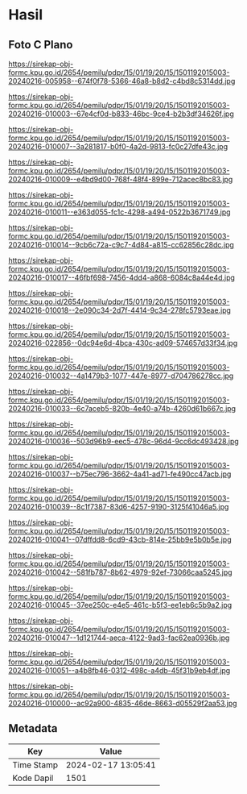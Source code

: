 # Hasil

## Foto C Plano

https://sirekap-obj-formc.kpu.go.id/2654/pemilu/pdpr/15/01/19/20/15/1501192015003-20240216-005958--674f0f78-5366-46a8-b8d2-c4bd8c5314dd.jpg

https://sirekap-obj-formc.kpu.go.id/2654/pemilu/pdpr/15/01/19/20/15/1501192015003-20240216-010003--67e4cf0d-b833-46bc-9ce4-b2b3df34626f.jpg

https://sirekap-obj-formc.kpu.go.id/2654/pemilu/pdpr/15/01/19/20/15/1501192015003-20240216-010007--3a281817-b0f0-4a2d-9813-fc0c27dfe43c.jpg

https://sirekap-obj-formc.kpu.go.id/2654/pemilu/pdpr/15/01/19/20/15/1501192015003-20240216-010009--e4bd9d00-768f-48f4-899e-712acec8bc83.jpg

https://sirekap-obj-formc.kpu.go.id/2654/pemilu/pdpr/15/01/19/20/15/1501192015003-20240216-010011--e363d055-fc1c-4298-a494-0522b3671749.jpg

https://sirekap-obj-formc.kpu.go.id/2654/pemilu/pdpr/15/01/19/20/15/1501192015003-20240216-010014--9cb6c72a-c9c7-4d84-a815-cc62856c28dc.jpg

https://sirekap-obj-formc.kpu.go.id/2654/pemilu/pdpr/15/01/19/20/15/1501192015003-20240216-010017--46fbf698-7456-4dd4-a868-6084c8a44e4d.jpg

https://sirekap-obj-formc.kpu.go.id/2654/pemilu/pdpr/15/01/19/20/15/1501192015003-20240216-010018--2e090c34-2d7f-4414-9c34-278fc5793eae.jpg

https://sirekap-obj-formc.kpu.go.id/2654/pemilu/pdpr/15/01/19/20/15/1501192015003-20240216-022856--0dc94e6d-4bca-430c-ad09-574657d33f34.jpg

https://sirekap-obj-formc.kpu.go.id/2654/pemilu/pdpr/15/01/19/20/15/1501192015003-20240216-010032--4a1479b3-1077-447e-8977-d704786278cc.jpg

https://sirekap-obj-formc.kpu.go.id/2654/pemilu/pdpr/15/01/19/20/15/1501192015003-20240216-010033--6c7aceb5-820b-4e40-a74b-4260d61b667c.jpg

https://sirekap-obj-formc.kpu.go.id/2654/pemilu/pdpr/15/01/19/20/15/1501192015003-20240216-010036--503d96b9-eec5-478c-96d4-9cc6dc493428.jpg

https://sirekap-obj-formc.kpu.go.id/2654/pemilu/pdpr/15/01/19/20/15/1501192015003-20240216-010037--b75ec796-3662-4a41-ad71-fe490cc47acb.jpg

https://sirekap-obj-formc.kpu.go.id/2654/pemilu/pdpr/15/01/19/20/15/1501192015003-20240216-010039--8c1f7387-83d6-4257-9190-3125f41046a5.jpg

https://sirekap-obj-formc.kpu.go.id/2654/pemilu/pdpr/15/01/19/20/15/1501192015003-20240216-010041--07dffdd8-6cd9-43cb-814e-25bb9e5b0b5e.jpg

https://sirekap-obj-formc.kpu.go.id/2654/pemilu/pdpr/15/01/19/20/15/1501192015003-20240216-010042--581fb787-8b62-4979-92ef-73066caa5245.jpg

https://sirekap-obj-formc.kpu.go.id/2654/pemilu/pdpr/15/01/19/20/15/1501192015003-20240216-010045--37ee250c-e4e5-461c-b5f3-ee1eb6c5b9a2.jpg

https://sirekap-obj-formc.kpu.go.id/2654/pemilu/pdpr/15/01/19/20/15/1501192015003-20240216-010047--1d121744-aeca-4122-9ad3-fac62ea0936b.jpg

https://sirekap-obj-formc.kpu.go.id/2654/pemilu/pdpr/15/01/19/20/15/1501192015003-20240216-010051--a4b8fb46-0312-498c-a4db-45f31b9eb4df.jpg

https://sirekap-obj-formc.kpu.go.id/2654/pemilu/pdpr/15/01/19/20/15/1501192015003-20240216-010000--ac92a900-4835-46de-8663-d05529f2aa53.jpg


## Metadata

| Key        | Value               |
| ---------- | ------------------- |
| Time Stamp | 2024-02-17 13:05:41 |
| Kode Dapil | 1501                |



